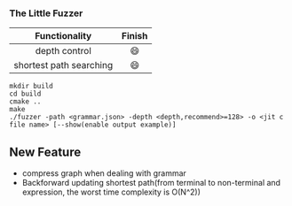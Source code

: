 ### The Little Fuzzer

|Functionality|Finish|
|:------------:|:-----:|
|depth control |😄|
|shortest path searching|😄|

```
mkdir build
cd build
cmake ..
make
./fuzzer -path <grammar.json> -depth <depth,recommend>=128> -o <jit c file name> [--show(enable output example)]
```

## New Feature
* compress graph when dealing with grammar
* Backforward updating shortest path(from terminal to non-terminal and expression, the worst time complexity is O(N^2))